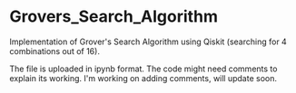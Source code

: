 # Grovers_Search_Algorithm
Implementation of Grover's Search Algorithm using Qiskit (searching for 4 combinations out of 16).

The file is uploaded in ipynb format. The code might need comments to explain its working. I'm working on adding comments, will update soon.
